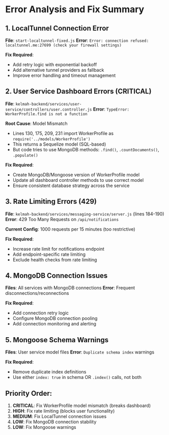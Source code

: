 # Error Analysis and Fix Summary

## 1. LocalTunnel Connection Error

**File**: `start-localtunnel-fixed.js`
**Error**: `Error: connection refused: localtunnel.me:27699 (check your firewall settings)`

**Fix Required**:
- Add retry logic with exponential backoff
- Add alternative tunnel providers as fallback
- Improve error handling and timeout management

## 2. User Service Dashboard Errors (CRITICAL)

**File**: `kelmah-backend/services/user-service/controllers/user.controller.js`
**Error**: `TypeError: WorkerProfile.find is not a function`

**Root Cause**: Model Mismatch
- Lines 130, 175, 209, 231 import WorkerProfile as `require('../models/WorkerProfile')`  
- This returns a Sequelize model (SQL-based)
- But code tries to use MongoDB methods: `.find()`, `.countDocuments()`, `.populate()`

**Fix Required**:
- Create MongoDB/Mongoose version of WorkerProfile model
- Update all dashboard controller methods to use correct model
- Ensure consistent database strategy across the service

## 3. Rate Limiting Errors (429)

**File**: `kelmah-backend/services/messaging-service/server.js` (lines 184-190)
**Error**: 429 Too Many Requests on `/api/notifications`

**Current Config**: 1000 requests per 15 minutes (too restrictive)

**Fix Required**:
- Increase rate limit for notifications endpoint
- Add endpoint-specific rate limiting
- Exclude health checks from rate limiting

## 4. MongoDB Connection Issues

**Files**: All services with MongoDB connections
**Error**: Frequent disconnections/reconnections

**Fix Required**:
- Add connection retry logic
- Configure MongoDB connection pooling
- Add connection monitoring and alerting

## 5. Mongoose Schema Warnings

**Files**: User service model files
**Error**: `Duplicate schema index` warnings

**Fix Required**:
- Remove duplicate index definitions
- Use either `index: true` in schema OR `.index()` calls, not both

## Priority Order:
1. **CRITICAL**: Fix WorkerProfile model mismatch (breaks dashboard)
2. **HIGH**: Fix rate limiting (blocks user functionality)  
3. **MEDIUM**: Fix LocalTunnel connection issues
4. **LOW**: Fix MongoDB connection stability
5. **LOW**: Fix Mongoose warnings
